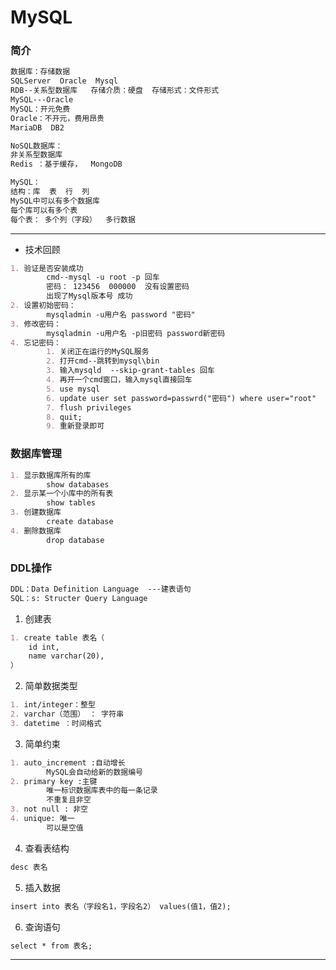 # MySQL

### 简介

~~~markdown
数据库：存储数据
SQLServer  Oracle  Mysql 
RDB--关系型数据库   存储介质：硬盘  存储形式：文件形式
MySQL---Oracle   
MySQL：开元免费
Oracle：不开元，费用昂贵
MariaDB  DB2

NoSQL数据库：
非关系型数据库
Redis ：基于缓存，  MongoDB

MySQL：
结构：库  表  行  列   
MySQL中可以有多个数据库
每个库可以有多个表 
每个表： 多个列（字段）  多行数据
~~~

---

* 技术回顾

~~~markdown
1. 验证是否安装成功
		cmd--mysql -u root -p 回车 
		密码： 123456  000000  没有设置密码
		出现了Mysql版本号 成功
2. 设置初始密码：
		mysqladmin -u用户名 password "密码"
3. 修改密码：
		mysqladmin -u用户名 -p旧密码 password新密码
4. 忘记密码：
		1. 关闭正在运行的MySQL服务
		2. 打开cmd--跳转到mysql\bin
		3. 输入mysqld  --skip-grant-tables 回车
		4. 再开一个cmd窗口，输入mysql直接回车
		5. use mysql
		6. update user set password=passwrd("密码") where user="root"
		7. flush privileges
		8. quit;
		9. 重新登录即可
~~~

### 数据库管理

~~~markdown
1. 显示数据库所有的库
		show databases
2. 显示某一个小库中的所有表
		show tables
3. 创建数据库
		create database
4. 删除数据库
		drop database
~~~

### DDL操作

~~~markdown
DDL：Data Definition Language  ---建表语句
SQL：s: Structer Query Language
~~~

1. 创建表

~~~markdown
1. create table 表名（
	id int,
	name varchar(20),
）
~~~

2.  简单数据类型

~~~markdown
1. int/integer：整型
2. varchar（范围） ： 字符串
3. datetime ：时间格式
~~~

3. 简单约束

~~~markdown
1. auto_increment :自动增长
		MySQL会自动给新的数据编号
2. primary key :主键
		唯一标识数据库表中的每一条记录
		不重复且非空
3. not null : 非空
4. unique: 唯一
		可以是空值
~~~

4. 查看表结构

~~~markdown
desc 表名
~~~

5. 插入数据

~~~markdown
insert into 表名（字段名1，字段名2） values(值1，值2);
~~~

6. 查询语句

~~~markdown
select * from 表名;
~~~

---

